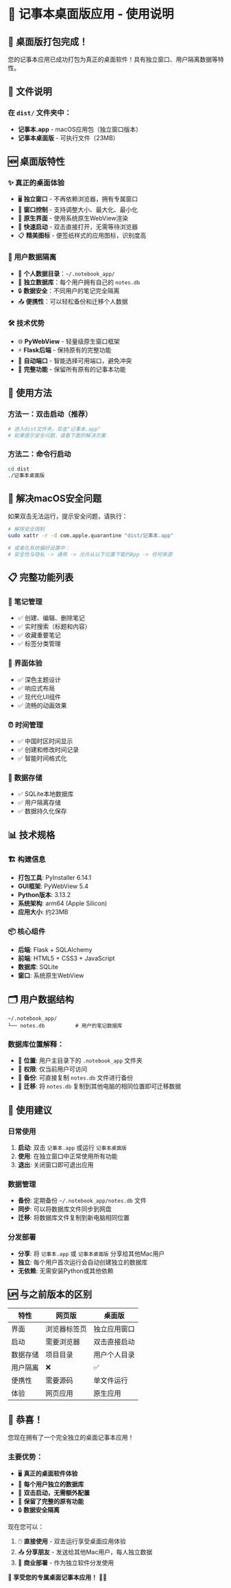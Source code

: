 # 📝 记事本桌面版应用 - 使用说明

## 🎉 桌面版打包完成！

您的记事本应用已成功打包为真正的桌面软件！具有独立窗口、用户隔离数据等特性。

## 📁 文件说明

### 在 `dist/` 文件夹中：
- **记事本.app** - macOS应用包（独立窗口版本）
- **记事本桌面版** - 可执行文件（23MB）

## 🆕 桌面版特性

### ✨ **真正的桌面体验**
- 🖥️ **独立窗口** - 不再依赖浏览器，拥有专属窗口
- 📏 **窗口控制** - 支持调整大小、最大化、最小化
- 🎨 **原生界面** - 使用系统原生WebView渲染
- 🚀 **快速启动** - 双击直接打开，无需等待浏览器
- 📋 **精美图标** - 便签纸样式的应用图标，识别度高

### 👤 **用户数据隔离**
- 📁 **个人数据目录**：`~/.notebook_app/`
- 💾 **独立数据库**：每个用户拥有自己的 `notes.db`
- 🔒 **数据安全**：不同用户的笔记完全隔离
- 📤 **便携性**：可以轻松备份和迁移个人数据

### 🛠️ **技术优势**
- 🌐 **PyWebView** - 轻量级原生窗口框架
- ⚡ **Flask后端** - 保持原有的完整功能
- 🎯 **自动端口** - 智能选择可用端口，避免冲突
- 🔄 **完整功能** - 保留所有原有的记事本功能

## 🚀 使用方法

### 方法一：双击启动（推荐）
```bash
# 进入dist文件夹，双击"记事本.app"
# 如果提示安全问题，请看下面的解决方案
```

### 方法二：命令行启动
```bash
cd dist
./记事本桌面版
```

## 🔧 解决macOS安全问题

如果双击无法运行，提示安全问题，请执行：

```bash
# 解除安全限制
sudo xattr -r -d com.apple.quarantine "dist/记事本.app"

# 或者在系统偏好设置中：
# 安全性与隐私 -> 通用 -> 允许从以下位置下载的App -> 任何来源
```

## 📋 完整功能列表

### 📝 **笔记管理**
- ✅ 创建、编辑、删除笔记
- ✅ 实时搜索（标题和内容）
- ✅ 收藏重要笔记
- ✅ 标签分类管理

### 🎨 **界面体验**
- ✅ 深色主题设计
- ✅ 响应式布局
- ✅ 现代化UI组件
- ✅ 流畅的动画效果

### ⏰ **时间管理**
- ✅ 中国时区时间显示
- ✅ 创建和修改时间记录
- ✅ 智能时间格式化

### 💾 **数据存储**
- ✅ SQLite本地数据库
- ✅ 用户隔离存储
- ✅ 数据持久化保存

## 📊 技术规格

### 🏗️ **构建信息**
- **打包工具**: PyInstaller 6.14.1
- **GUI框架**: PyWebView 5.4
- **Python版本**: 3.13.2
- **系统架构**: arm64 (Apple Silicon)
- **应用大小**: 约23MB

### 📦 **核心组件**
- **后端**: Flask + SQLAlchemy
- **前端**: HTML5 + CSS3 + JavaScript
- **数据库**: SQLite
- **窗口**: 系统原生WebView

## 🗂️ **用户数据结构**

```
~/.notebook_app/
└── notes.db          # 用户的笔记数据库
```

### 数据库位置解释：
- 📁 **位置**: 用户主目录下的 `.notebook_app` 文件夹
- 🔐 **权限**: 仅当前用户可访问
- 💾 **备份**: 可直接复制 `notes.db` 文件进行备份
- 🚚 **迁移**: 将 `notes.db` 复制到其他电脑的相同位置即可迁移数据

## 🎯 **使用建议**

### 日常使用
1. **启动**: 双击 `记事本.app` 或运行 `记事本桌面版`
2. **使用**: 在独立窗口中正常使用所有功能
3. **退出**: 关闭窗口即可退出应用

### 数据管理
- **备份**: 定期备份 `~/.notebook_app/notes.db` 文件
- **同步**: 可以将数据库文件同步到网盘
- **迁移**: 将数据库文件复制到新电脑相同位置

### 分发部署
- **分享**: 将 `记事本.app` 或 `记事本桌面版` 分享给其他Mac用户
- **独立**: 每个用户首次运行会自动创建独立的数据库
- **无依赖**: 无需安装Python或其他依赖

## 🆙 **与之前版本的区别**

| 特性 | 网页版 | 桌面版 |
|------|--------|--------|
| 界面 | 浏览器标签页 | 独立应用窗口 |
| 启动 | 需要浏览器 | 双击直接启动 |
| 数据存储 | 项目目录 | 用户个人目录 |
| 用户隔离 | ❌ | ✅ |
| 便携性 | 需要源码 | 单文件运行 |
| 体验 | 网页应用 | 原生应用 |

## 🎊 **恭喜！**

您现在拥有了一个完全独立的桌面记事本应用！

### 主要优势：
- 🖥️ **真正的桌面软件体验**
- 👤 **每个用户独立的数据库**  
- 🚀 **双击启动，无需额外配置**
- 📱 **保留了完整的原有功能**
- 🔒 **数据安全隔离**

现在您可以：
1. 🖱️ **直接使用** - 双击运行享受桌面应用体验
2. 📤 **分享朋友** - 发送给其他Mac用户，每人独立数据
3. 💼 **商业部署** - 作为独立软件分发使用

**🎉 享受您的专属桌面记事本应用！** 📝✨ 
